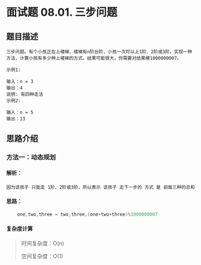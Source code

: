 # 面试题 08.01. 三步问题

## 题目描述

    三步问题。有个小孩正在上楼梯，楼梯有n阶台阶，小孩一次可以上1阶、2阶或3阶。实现一种方法，计算小孩有多少种上楼梯的方式。结果可能很大，你需要对结果模1000000007。

    示例1:

    输入：n = 3 
    输出：4
    说明: 有四种走法
    示例2:

    输入：n = 5
    输出：13

## 思路介绍

### 方法一：动态规划

#### 解析：
    因为该孩子 只能走 1阶、2阶或3阶，所以表示 该孩子 走下一步的 方式 是 前面三种的总和

#### 思路：
```s
    one,two,three = two,three,(one+two+three)%1000000007
```
   
#### 复杂度计算

> 时间复杂度：O(n)
>  
> 空间复杂度：O(1)

